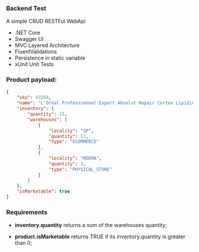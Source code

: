 ### Backend Test

A simple CRUD RESTFul WebApi

* .NET Core
* Swagger UI
* MVC Layered Architecture
* FluentValidations
* Persistence in static variable
* xUnit Unit Tests

### Product payload:

```json
{
    "sku": 43264,
    "name": "L'Oréal Professionnel Expert Absolut Repair Cortex Lipidium - Máscara de Reconstrução 500g",
    "inventory": {
        "quantity": 15,
        "warehouses": [
            {
                "locality": "SP",
                "quantity": 12,
                "type": "ECOMMERCE"
            },
            {
                "locality": "MOEMA",
                "quantity": 3,
                "type": "PHYSICAL_STORE"
            }
        ]
    },
    "isMarketable": true
}
```

### Requirements

- **inventory.quantity** returns a sum of the warehouses quantity;

- **product.isMarketable** returns TRUE if its inventory.quantity is greater than 0;

